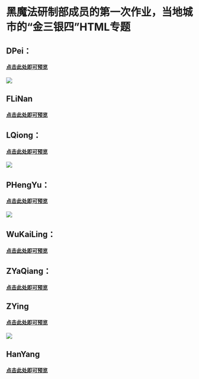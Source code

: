 # 黑魔法研制部成员的第一次作业，当地城市的“金三银四”HTML专题

## DPei：
#### [点击此处即可预览](https://a1pha6et.github.io/task1/DPei/)
![](https://a1pha6et.github.io/task1/Upload/DP.png)

## FLiNan
#### [点击此处即可预览](https://a1pha6et.github.io/task1/FLiNan/)

## LQiong：
#### [点击此处即可预览](https://a1pha6et.github.io/task1/LQiong/)
![](https://a1pha6et.github.io/task1/Upload/LQ.png)

## PHengYu：
#### [点击此处即可预览](https://a1pha6et.github.io/task1/PHengYu/)
![](https://a1pha6et.github.io/task1/Upload/PHY.png)

## WuKaiLing：
#### [点击此处即可预览](https://a1pha6et.github.io/task1/WuKaiLing/)

## ZYaQiang：
#### [点击此处即可预览](https://a1pha6et.github.io/task1/ZYaQiang/)

## ZYing
#### [点击此处即可预览](https://a1pha6et.github.io/task1/ZYing/)
![](https://a1pha6et.github.io/task1/Upload/ZY.png)

## HanYang
#### [点击此处即可预览](https://m.anjuke.com/shen/daogou/specialztview/17403/)
